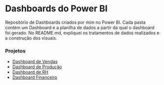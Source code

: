 # Dashboards do Power BI
Repositório de Dashboards criados por mim no Power BI. Cada pasta contém um Dashboard e a planilha de dados a partir da qual o dashboard foi gerado. No README.md, expliquei os tratamentos de dados realizados e a construção dos visuais.

### Projetos

- [Dashboard de Vendas](https://github.com/Brubsy/dashboards-powerbi/tree/main/Dashboard%20de%20Vendas)
- [Dashboard de Produção](https://github.com/Brubsy/dashboards-powerbi/tree/main/Dashboard%20de%20Produ%C3%A7%C3%A3o)
- [Dashboard de RH](https://github.com/Brubsy/dashboards-powerbi/tree/main/Dashboard%20de%20RH)
- [Dashboard Financeiro](https://github.com/Brubsy/dashboards-powerbi/tree/main/Dashboard%20Financeiro)
